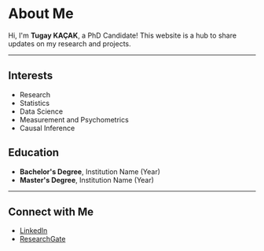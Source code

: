 # About Me

Hi, I'm **Tugay KAÇAK**, a PhD Candidate! This website is a hub to share updates on my research and projects.

---

## Interests
- Research
- Statistics
- Data Science
- Measurement and Psychometrics
- Causal Inference

## Education
- **Bachelor's Degree**, Institution Name (Year)
- **Master's Degree**, Institution Name (Year)

---

## Connect with Me
- [LinkedIn](https://www.linkedin.com/in/tugay-kacak-7265921b2/)
- [ResearchGate](https://www.researchgate.net/profile/Tugay-Kacak-2)
